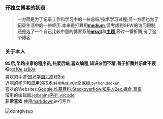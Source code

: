 ### 开独立博客的初衷
> **一方面是为了记录工作和学习中的一些总结/技术学习过程;另一方面也为了记录生活中的一些经历.本来是打算用[medium](https://medium.com/),但考虑到GFW的访问限制,还是选了一个自己比较中意的博客系统[jekyll](https://github.com/jekyll/jekyll)和[主题](https://github.com/Huxpro/huxpro.github.io),经过一番折腾,有了这个博客**

### 关于本人
**85后,半路出家的程序员,热爱后端,喜欢编程,知识杂而不精,善于折腾并乐此不疲**  
🎧:[gr10e](https://www.gradolabs.com/component/k2/item/46-gr10e),[sr80e](https://www.gradolabs.com/headphones/prestige-series/item/1-sr80e)  
喜欢的手游:[崩坏学园2](https://zh.wikipedia.org/zh-hans/%E5%B4%A9%E5%9D%8F%E5%AD%A6%E5%9B%AD2),[崩坏3rd](https://zh.wikipedia.org/zh-hans/%E5%B4%A9%E5%A3%9E3rd)    
近期的学习和应用的技术:`持续集成`,[vue全家桶](https://github.com/vuejs/vue),`python`,`docker`  
喜欢的Websites:[Google](https://google.com.hk),[维基百科](https://zh.wikipedia.org/zh-hans/%E9%A6%96%E9%A1%B5),[Stackoverflow](https://stackoverflow.com/),[知乎](https://zhihu.com),[v2ex](https://v2ex.com),[掘金](https://juejin.im/),[豆瓣](https://douban.com/)  
常用的编辑器:[jetbrains系列](https://www.jetbrains.com/),[vscode](https://code.visualstudio.com/)  
**非常喜欢** 使用[markdown](https://zh.wikipedia.org/wiki/Markdown)进行写作  

![dontgiveup](https://lestat.b0.upaiyun.com/blog/dontgiveup.png)
